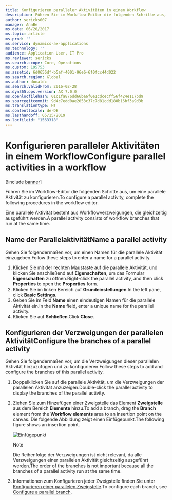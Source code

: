 ```yaml
---
title: Konfigurieren paralleler Aktivitäten in einem Workflow
description: Führen Sie im Workflow-Editor die folgenden Schritte aus, um eine parallele Aktivität zu konfigurieren.
author: sericks007
manager: AnnBe
ms.date: 06/20/2017
ms.topic: article
ms.prod: ''
ms.service: dynamics-ax-applications
ms.technology: ''
audience: Application User, IT Pro
ms.reviewer: sericks
ms.search.scope: Core, Operations
ms.custom: 195753
ms.assetid: 6d0656df-b5af-4001-96e6-6f0fcc44d022
ms.search.region: Global
ms.author: donaldc
ms.search.validFrom: 2016-02-28
ms.dyn365.ops.version: AX 7.0.0
ms.openlocfilehash: 01c1fa876dd66ba6f0e1cdcecff56f424e117bd9
ms.sourcegitcommit: 9d4c7edd0ae2053c37c7d81cdd180b16bf3a9d3b
ms.translationtype: HT
ms.contentlocale: de-DE
ms.lasthandoff: 05/15/2019
ms.locfileid: "1563318"
---
```

# <a name="configure-parallel-activities-in-a-workflow"></a><span data-ttu-id="3de39-103">Konfigurieren paralleler Aktivitäten in einem Workflow</span><span class="sxs-lookup"><span data-stu-id="3de39-103">Configure parallel activities in a workflow</span></span>

[!include [banner](../includes/banner.md)]

<span data-ttu-id="3de39-104">Führen Sie im Workflow-Editor die folgenden Schritte aus, um eine parallele Aktivität zu konfigurieren.</span><span class="sxs-lookup"><span data-stu-id="3de39-104">To configure a parallel activity, complete the following procedures in the workflow editor.</span></span>

<span data-ttu-id="3de39-105">Eine parallele Aktivität besteht aus Workflowverzweigungen, die gleichzeitig ausgeführt werden.</span><span class="sxs-lookup"><span data-stu-id="3de39-105">A parallel activity consists of workflow branches that run at the same time.</span></span>

## <a name="name-a-parallel-activity"></a><span data-ttu-id="3de39-106">Name der Parallelaktivität</span><span class="sxs-lookup"><span data-stu-id="3de39-106">Name a parallel activity</span></span>

<span data-ttu-id="3de39-107">Gehen Sie folgendermaßen vor, um einen Namen für die parallele Aktivität einzugeben.</span><span class="sxs-lookup"><span data-stu-id="3de39-107">Follow these steps to enter a name for a parallel activity.</span></span>

1. <span data-ttu-id="3de39-108">Klicken Sie mit der rechten Maustaste auf die parallele Aktivität, und klicken Sie anschließend auf **Eigenschaften**, um das Formular **Eigenschaften** zu öffnen.</span><span class="sxs-lookup"><span data-stu-id="3de39-108">Right-click the parallel activity, and then click **Properties** to open the **Properties** form.</span></span>
2. <span data-ttu-id="3de39-109">Klicken Sie im linken Bereich auf **Grundeinstellungen**.</span><span class="sxs-lookup"><span data-stu-id="3de39-109">In the left pane, click **Basic Settings**.</span></span>
3. <span data-ttu-id="3de39-110">Geben Sie im Feld **Name** einen eindeutigen Namen für die parallele Aktivität ein.</span><span class="sxs-lookup"><span data-stu-id="3de39-110">In the **Name** field, enter a unique name for the parallel activity.</span></span>
4. <span data-ttu-id="3de39-111">Klicken Sie auf **Schließen**.</span><span class="sxs-lookup"><span data-stu-id="3de39-111">Click **Close**.</span></span>

## <a name="configure-the-branches-of-a-parallel-activity"></a><span data-ttu-id="3de39-112">Konfigurieren der Verzweigungen der parallelen Aktivität</span><span class="sxs-lookup"><span data-stu-id="3de39-112">Configure the branches of a parallel activity</span></span>

<span data-ttu-id="3de39-113">Gehen Sie folgendermaßen vor, um die Verzweigungen dieser parallelen Aktivität hinzuzufügen und zu konfigurieren.</span><span class="sxs-lookup"><span data-stu-id="3de39-113">Follow these steps to add and configure the branches of this parallel activity.</span></span>

1. <span data-ttu-id="3de39-114">Doppelklicken Sie auf die parallele Aktivität, um die Verzweigungen der parallelen Aktivität anzuzeigen.</span><span class="sxs-lookup"><span data-stu-id="3de39-114">Double-click the parallel activity to display the branches of the parallel activity.</span></span>
2. <span data-ttu-id="3de39-115">Ziehen Sie zum Hinzufügen einer Zweigstelle das Element **Zweigstelle** aus dem Bereich **Elemente** hinzu.</span><span class="sxs-lookup"><span data-stu-id="3de39-115">To add a branch, drag the **Branch** element from the **Workflow elements** area to an insertion point on the canvas.</span></span> <span data-ttu-id="3de39-116">Die folgende Abbildung zeigt einen Einfügepunkt.</span><span class="sxs-lookup"><span data-stu-id="3de39-116">The following figure shows an insertion point.</span></span>

    ![Einfügepunkt](./media/workflow_insertionpoint.gif)

    > [!NOTE]
    > <span data-ttu-id="3de39-118">Die Reihenfolge der Verzweigungen ist nicht relevant, da alle Verzweigungen einer parallelen Aktivität gleichzeitig ausgeführt werden.</span><span class="sxs-lookup"><span data-stu-id="3de39-118">The order of the branches is not important because all the branches of a parallel activity run at the same time.</span></span>

3. <span data-ttu-id="3de39-119">Informationen zum Konfigurieren jeder Zweigstelle finden Sie unter [Konfigurieren einer parallelen Zweigstelle](configure-parallel-branch-workflow.md).</span><span class="sxs-lookup"><span data-stu-id="3de39-119">To configure each branch, see [Configure a parallel branch](configure-parallel-branch-workflow.md).</span></span>
